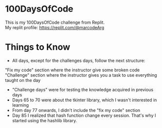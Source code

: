 # 100DaysOfCode

This is my 100DaysOfCode challenge from Replit.  
My replit profile: https://replit.com/@marcodeArg

# Things to Know

- All days, except for the challenges days, follow the next structure:

"Fix my code" section where the instructor give some broken code  
"Challenge" section where the instructor gives you a task to use everything taught on the day

- "Challenge days" were for testing the knowledge acquired in previous days
- Days 65 to 70 were about the tkinter library, which I wasn't interested in learning
- From day 77 onwards, I didn't include the "fix my code" section
- Day 85 I realized that hash function change every session. That's why I started using the hashlib library.
